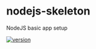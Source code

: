 # nodejs-skeleton
NodeJS basic app setup

[![version][version-badge]][package]

[package]: https://www.npmjs.com/package/cross-env
[version-badge]: https://img.shields.io/npm/v/cross-env.svg?style=flat-square
